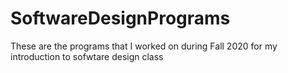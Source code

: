 # SoftwareDesignPrograms

These are the programs that I worked on during Fall 2020 for my introduction to sofwtare design class
